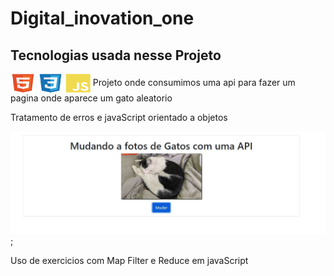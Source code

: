# Digital_inovation_one
<h2>Tecnologias usada nesse Projeto</h2>

<div style="display:inline-block">
<img align="center" alt="HTML" height="30" width="40" src="https://raw.githubusercontent.com/devicons/devicon/master/icons/html5/html5-original.svg">
<img align="center" alt="CSS" height="30" width="40" src="https://raw.githubusercontent.com/devicons/devicon/master/icons/css3/css3-original.svg">
<img align="center" alt="Js" height="30" width="40" src="https://raw.githubusercontent.com/devicons/devicon/master/icons/javascript/javascript-plain.svg">
</div>
Projeto onde consumimos uma api para fazer um pagina onde aparece um gato aleatorio 

Tratamento de erros  e javaScript orientado a objetos 

![gatos](gatos.JPG);


Uso de exercicios com Map Filter e Reduce em javaScript
